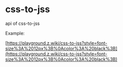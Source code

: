 # css-to-jss
api of css-to-jss

Example: 

[https://playground.z.wiki/css-to-jss?style=font-size%3A%2012px%3B%0Acolor%3A%20black%3B](https://playground.z.wiki/css-to-jss?style=font-size%3A%2012px%3B%0Acolor%3A%20black%3B)

